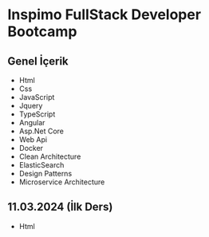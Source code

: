 # Inspimo FullStack Developer Bootcamp

## Genel İçerik
 - Html 
 - Css
- JavaScript
- Jquery
- TypeScript
- Angular
- Asp.Net Core
- Web Api
- Docker
- Clean Architecture
- ElasticSearch
- Design Patterns
- Microservice Architecture 

## 11.03.2024 (İlk Ders)
 - Html